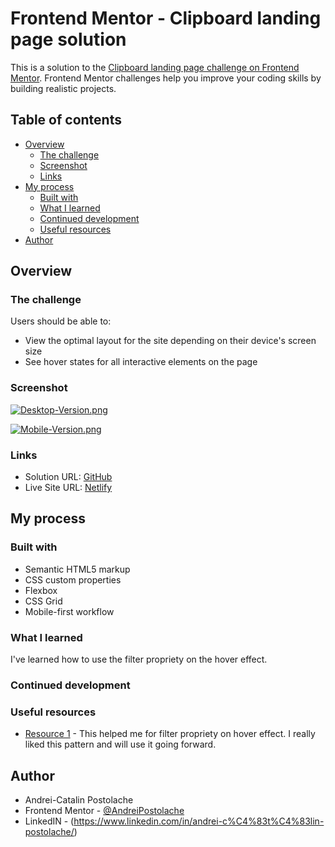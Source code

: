 # Frontend Mentor - Clipboard landing page solution

This is a solution to the [Clipboard landing page challenge on Frontend Mentor](https://www.frontendmentor.io/challenges/clipboard-landing-page-5cc9bccd6c4c91111378ecb9). Frontend Mentor challenges help you improve your coding skills by building realistic projects. 

## Table of contents

- [Overview](#overview)
  - [The challenge](#the-challenge)
  - [Screenshot](#screenshot)
  - [Links](#links)
- [My process](#my-process)
  - [Built with](#built-with)
  - [What I learned](#what-i-learned)
  - [Continued development](#continued-development)
  - [Useful resources](#useful-resources)
- [Author](#author)

## Overview

### The challenge

Users should be able to:

- View the optimal layout for the site depending on their device's screen size
- See hover states for all interactive elements on the page

### Screenshot

[![Desktop-Version.png](https://i.postimg.cc/yNtrhM3d/Desktop-Version.png)](https://postimg.cc/Tyj9fH9M)

[![Mobile-Version.png](https://i.postimg.cc/jqzkNkxx/Mobile-Version.png)](https://postimg.cc/NLj4vD2S)


### Links

- Solution URL: [GitHub](https://github.com/AndreiPostolache/My-Portofolio/tree/main/Clipboard%20landing%20page/clipboard-landing-page-master)
- Live Site URL: [Netlify](https://spontaneous-buttercream-07321f.netlify.app/)

## My process

### Built with

- Semantic HTML5 markup
- CSS custom properties
- Flexbox
- CSS Grid
- Mobile-first workflow


### What I learned

I've learned how to use the filter propriety on the hover effect.


### Continued development



### Useful resources

- [Resource 1](https://css-tricks.com/the-many-ways-to-change-an-svg-fill-on-hover-and-when-to-use-them/) - This helped me for filter propriety on hover effect. I really liked this pattern and will use it going forward.

## Author

- Andrei-Catalin Postolache
- Frontend Mentor - [@AndreiPostolache](https://www.frontendmentor.io/profile/yourusername)
- LinkedIN - (https://www.linkedin.com/in/andrei-c%C4%83t%C4%83lin-postolache/)
